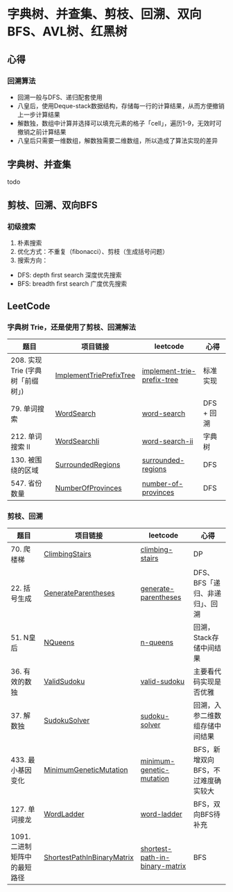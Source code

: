# 字典树、并查集、剪枝、回溯、双向BFS、AVL树、红黑树

## 心得

### 回溯算法

- 回溯一般与DFS、递归配套使用
- 八皇后，使用Deque-stack数据结构，存储每一行的计算结果，从而方便撤销上一步计算结果
- 解数独，数组中计算并选择可以填充元素的格子「cell」，遍历1-9，无效时可撤销之前计算结果
- 八皇后只需要一维数组，解数独需要二维数组，所以造成了算法实现的差异

## 字典树、并查集

todo

## 剪枝、回溯、双向BFS

### 初级搜索

1. 朴素搜索
2. 优化方式：不重复（ﬁbonacci）、剪枝（生成括号问题）
3. 搜索方向：

- DFS: depth ﬁrst search 深度优先搜索
- BFS: breadth ﬁrst search 广度优先搜索

## LeetCode

### 字典树 Trie，还是使用了剪枝、回溯解法

| 题目 | 项目链接 | leetcode | 心得 |
|---|---|---|---|
| 208. 实现 Trie (字典树「前缀树」) | [ImplementTriePrefixTree](leetcode7/ImplementTriePrefixTree.java) | [implement-trie-prefix-tree](https://leetcode-cn.com/problems/implement-trie-prefix-tree/) | 标准实现 |
| 79. 单词搜索 | [WordSearch](leetcode7/WordSearch.java) | [word-search](https://leetcode-cn.com/problems/word-search/) | DFS + 回溯 |
| 212. 单词搜索 II | [WordSearchIi](leetcode7/WordSearchIi.java) | [word-search-ii](https://leetcode-cn.com/problems/word-search-ii/) | 字典树 |
| 130. 被围绕的区域 | [SurroundedRegions](leetcode7/SurroundedRegions.java) | [surrounded-regions](https://leetcode-cn.com/problems/surrounded-regions/) | DFS |
| 547. 省份数量 | [NumberOfProvinces](leetcode7/NumberOfProvinces.java) | [number-of-provinces](https://leetcode-cn.com/problems/number-of-provinces/) | DFS |

### 剪枝、回溯

| 题目 | 项目链接 | leetcode | 心得 |
|---|---|---|---|
| 70. 爬楼梯 | [ClimbingStairs](leetcode7/ClimbingStairs.java) | [climbing-stairs](https://leetcode-cn.com/problems/climbing-stairs/) | DP |
| 22. 括号生成 | [GenerateParentheses](leetcode7/GenerateParentheses.java) | [generate-parentheses](https://leetcode-cn.com/problems/generate-parentheses/) | DFS、BFS「递归、非递归」、回溯 |
| 51. N皇后 | [NQueens](leetcode7/NQueens.java) | [n-queens](https://leetcode-cn.com/problems/n-queens/) | 回溯，Stack存储中间结果 |
| 36. 有效的数独 | [ValidSudoku](leetcode7/ValidSudoku.java) | [valid-sudoku](https://leetcode-cn.com/problems/valid-sudoku/) | 主要看代码实现是否优雅 |
| 37. 解数独 | [SudokuSolver](leetcode7/SudokuSolver.java) | [sudoku-solver](https://leetcode-cn.com/problems/sudoku-solver/) | 回溯，入参二维数组存储中间结果 |
| 433. 最小基因变化 | [MinimumGeneticMutation](leetcode7/MinimumGeneticMutation.java) | [minimum-genetic-mutation](https://leetcode-cn.com/problems/minimum-genetic-mutation/) | BFS，新增双向BFS，不过难度确实较大 |
| 127. 单词接龙 | [WordLadder](leetcode7/WordLadder.java) | [word-ladder](https://leetcode-cn.com/problems/word-ladder/) | BFS，双向BFS待补充 |
| 1091. 二进制矩阵中的最短路径 | [ShortestPathInBinaryMatrix](leetcode7/ShortestPathInBinaryMatrix.java) | [shortest-path-in-binary-matrix](https://leetcode-cn.com/problems/shortest-path-in-binary-matrix/) | BFS |
